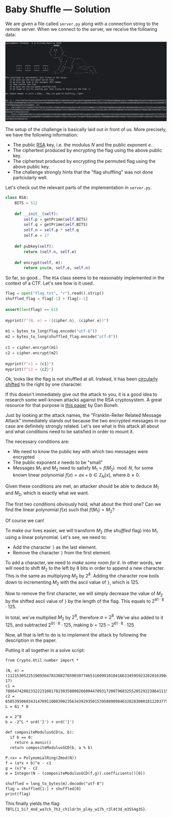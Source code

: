 # Baby Shuffle &mdash; Solution

We are given a file called `server.py` along with a connection string to the
remote server. When we connect to the server, we receive the following data:

![Chall](img/chall.png)

The setup of the challenge is basically laid out in front of us. More precisely,
we have the following information:
  * The public [RSA](https://en.wikipedia.org/wiki/RSA_(cryptosystem)) key, i.e.
    the modulus $N$ and the public exponent $e$.
  * The ciphertext produced by encrypting the flag using the above public key.
  * The ciphertext produced by encrypting the permuted flag using the above
    public key.
  * The challenge strongly hints that the "flag shuffling" was not done
    partciularly well.

Let's check out the relevant parts of the implementation in `server.py`.

```python
class RSA:
    BITS = 512

    def __init__(self):
        self.p = getPrime(self.BITS)
        self.q = getPrime(self.BITS)
        self.n = self.p * self.q
        self.e = 17

    def pubkey(self):
        return (self.n, self.e)

    def encrypt(self, m):
        return pow(m, self.e, self.n)
```

So far, so good... The `RSA` class seems to be reasonably implemented in the
context of a CTF. Let's see how is it used.

```python
flag = open("flag.txt", "r").read().strip()
shuffled_flag = flag[-1] + flag[:-1]

assert(len(flag) == 61)

myprint(f"(N, e) = ({cipher.n}, {cipher.e})")

m1 = bytes_to_long(flag.encode("utf-8"))
m2 = bytes_to_long(shuffled_flag.encode("utf-8"))

c1 = cipher.encrypt(m1)
c2 = cipher.encrypt(m2)

myprint(f"c1 = {c1}")
myprint(f"c2 = {c2}")
```

Ok, looks like the flag is not shuffled at all. Instead, it has been
[circularly shifted](https://en.wikipedia.org/wiki/Circular_shift) to the right
by one character.

If this doesn't immediately give out the attack to you, it is a good idea to
research some well-known attacks against the RSA cryptosystem. A great resource
for that purpose is [this
paper](https://crypto.stanford.edu/~dabo/pubs/papers/RSA-survey.pdf) by Dan
Boneh.

Just by looking at the attack names, the "Franklin-Reiter Related Message
Attack" immediately stands out because the two encrypted messages in our case
are definitely strongly related. Let's see what is this attack all about and
what conditions need to be satisfied in order to mount it.

The necessary conditions are:
  * We need to know the public key with which two messages were encrypted
  * The public exponent $e$ needs to be "small"
  * Messages $M_1$ and $M_2$ need to satisfy $M_1 = f(M_2) \mod N$, for some
    known linear polynomial $f(x) = ax + b \in \mathbb{Z}_N[x]$, where $b \ne 0$.

Given these conditions are met, an attacker should be able to deduce $M_1$ and
$M_2$, which is exactly what we want.

The first two conditions obviously hold, what about the third one? Can we find
the linear polynomial $f(x)$ such that $f(M_1) = M_2$?

Of course we can!

To make our lives easier, we will transform $M_2$ (the *shuffled* flag) into
$M_1$ using a linear polynomial. Let's see, we need to:
  * Add the character `}` as the last element.
  * Remove the character `}` from the first element.

To add a character, we need to *make some room for it*. In other words, we will
need to shift $M_2$ to the left by 8 bits in order to append a new character.
This is the same as multiplying $M_2$ by $2^8$. Adding the character now boils
down to incrementing $M_2$ with the ascii value of `}`, which is $125$.

Now to remove the first character, we will simply decrease the value of $M_2$
by the shifted ascii value of `}` by the length of the flag. This equals to
$2^{61 \cdot 8} \cdot 125$.

In total, we've multiplied $M_2$ by $2^8$, therefore $a = 2^8$. We've also
added to it $125$, and subtracted $2^{61 \cdot 8} \cdot 125$, making $b = 125 - 2^{61 \cdot 8} \cdot 125$

Now, all that is left to do is to implement the attack by following the
description in the paper.

Putting it all together in a solve script:

```sage
from Crypto.Util.number import *

(N, e) = (112153052251909364783308270590397746531609910104166334595923202016390447976677079867403232057727250231696335160570132850610262158172833494281653230380660063956295425794739260806712635773413785147778859690744295256452049506808129359916021415700901260208117922700040853622956983687979711198405721229154361646579, 17)
c1 = 78864742082332223108178230358000266004470931720079683255285292238641115808760648155039121450606113339286686223280031100480222153671600244333633846762469936846532257315775568469791246301540478826458197579990381744555892521144223274010450757999785181053774832962110745144727049687042555070865449787051501053959
c2 = 6585395060343147891100039023563439293501539588909846320283080181220377506011006401305950317373682510271235776656043396895585148284029657373536876376820285984022186488664177497404180038601761647270471329724434774733979814363977868741805880498722071147845627397600301632678051748619345144811128191656190996124
L = 61 * 8

a = 2^8
b = -2^L * ord('}') + ord('}')

def compositeModulusGCD(a, b):
  if b == 0:
    return a.monic()
  return compositeModulusGCD(b, a % b)

P.<x> = PolynomialRing(Zmod(N))
f = (a*x + b)^e - c1
g = (x)^e - c2
m = Integer(N - (compositeModulusGCD(f,g)).coefficients()[0])

shuffled = long_to_bytes(m).decode("utf-8")
flag = shuffled[1:] + shuffled[0]
print(flag)
```

This finally yields the flag: `TBTL{1_5i7_4nd_wa7ch_7h3_ch1ldr3n_pl4y_w17h_r3l4t3d_m3554g35}`.
